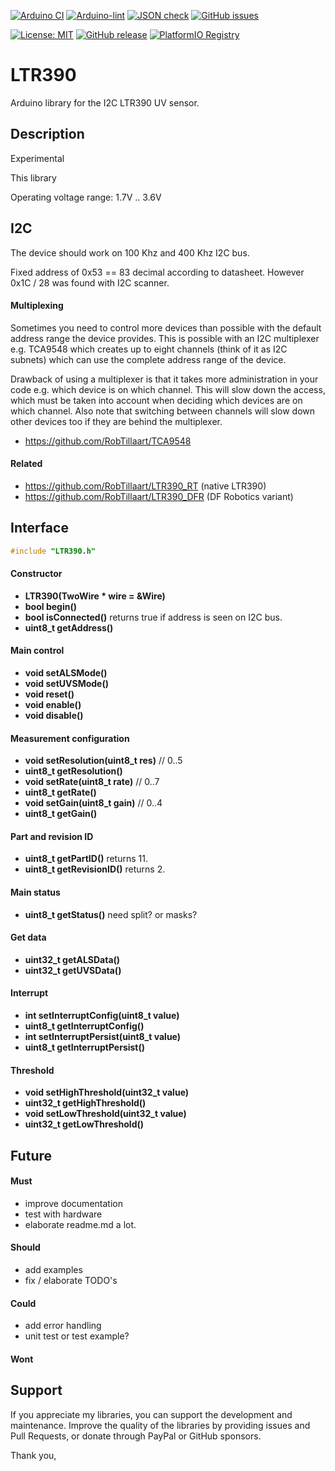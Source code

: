 
[![Arduino CI](https://github.com/RobTillaart/LTR390_RT/workflows/Arduino%20CI/badge.svg)](https://github.com/marketplace/actions/arduino_ci)
[![Arduino-lint](https://github.com/RobTillaart/LTR390_RT/actions/workflows/arduino-lint.yml/badge.svg)](https://github.com/RobTillaart/LTR390_RT/actions/workflows/arduino-lint.yml)
[![JSON check](https://github.com/RobTillaart/LTR390_RT/actions/workflows/jsoncheck.yml/badge.svg)](https://github.com/RobTillaart/LTR390_RT/actions/workflows/jsoncheck.yml)
[![GitHub issues](https://img.shields.io/github/issues/RobTillaart/LTR390_RT.svg)](https://github.com/RobTillaart/LTR390_RT/issues)

[![License: MIT](https://img.shields.io/badge/license-MIT-green.svg)](https://github.com/RobTillaart/LTR390_RT/blob/master/LICENSE)
[![GitHub release](https://img.shields.io/github/release/RobTillaart/LTR390_RT.svg?maxAge=3600)](https://github.com/RobTillaart/LTR390_RT/releases)
[![PlatformIO Registry](https://badges.registry.platformio.org/packages/robtillaart/library/LTR390_RT.svg)](https://registry.platformio.org/libraries/robtillaart/LTR390_RT)


# LTR390

Arduino library for the I2C LTR390 UV sensor.


## Description

Experimental

This library 

Operating voltage range: 1.7V .. 3.6V



## I2C

The device should work on 100 Khz and 400 Khz I2C bus.

Fixed address of 0x53 == 83 decimal according to datasheet.
However 0x1C / 28 was found with I2C scanner.


#### Multiplexing

Sometimes you need to control more devices than possible with the default
address range the device provides.
This is possible with an I2C multiplexer e.g. TCA9548 which creates up
to eight channels (think of it as I2C subnets) which can use the complete
address range of the device.

Drawback of using a multiplexer is that it takes more administration in
your code e.g. which device is on which channel.
This will slow down the access, which must be taken into account when
deciding which devices are on which channel.
Also note that switching between channels will slow down other devices
too if they are behind the multiplexer.

- https://github.com/RobTillaart/TCA9548



#### Related

- https://github.com/RobTillaart/LTR390_RT   (native LTR390)
- https://github.com/RobTillaart/LTR390_DFR  (DF Robotics variant)


## Interface

```cpp
#include "LTR390.h"
```

#### Constructor

- **LTR390(TwoWire \* wire = &Wire)** 
- **bool begin()**
- **bool isConnected()** returns true if address is seen on I2C bus.
- **uint8_t getAddress()**


#### Main control

- **void setALSMode()**
- **void setUVSMode()**
- **void reset()**
- **void enable()**
- **void disable()**

#### Measurement configuration

- **void setResolution(uint8_t res)**  //  0..5
- **uint8_t getResolution()**
- **void setRate(uint8_t rate)**  //  0..7
- **uint8_t getRate()**
- **void setGain(uint8_t gain)**  //  0..4
- **uint8_t getGain()**

#### Part and revision ID

- **uint8_t getPartID()** returns 11.
- **uint8_t getRevisionID()** returns 2.

#### Main status

- **uint8_t getStatus()**  need split? or masks?

#### Get data

- **uint32_t getALSData()**
- **uint32_t getUVSData()**


#### Interrupt

- **int setInterruptConfig(uint8_t value)**
- **uint8_t getInterruptConfig()**
- **int setInterruptPersist(uint8_t value)**
- **uint8_t getInterruptPersist()**

#### Threshold

- **void setHighThreshold(uint32_t value)**
- **uint32_t getHighThreshold()**
- **void setLowThreshold(uint32_t value)**
- **uint32_t getLowThreshold()**


## Future

#### Must

- improve documentation
- test with hardware
- elaborate readme.md a lot.

#### Should

- add examples
- fix / elaborate TODO's

#### Could

- add error handling
- unit test or test example?


#### Wont


## Support

If you appreciate my libraries, you can support the development and maintenance.
Improve the quality of the libraries by providing issues and Pull Requests, or
donate through PayPal or GitHub sponsors.

Thank you,


